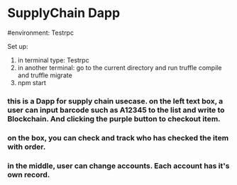 # SupplyChain Dapp

#environment: Testrpc

Set up:

1. in terminal type: Testrpc
2. in another terminal: go to the current directory and run truffle compile and truffle migrate
3. npm start


### this is a Dapp for supply chain usecase. on the left text box, a user can input barcode such as A12345 to the list and write to Blockchain. And clicking the purple button to checkout item.

### on the box, you can check and track who has checked the item with order.

### in the middle, user can change accounts. Each account has it's own record. 

